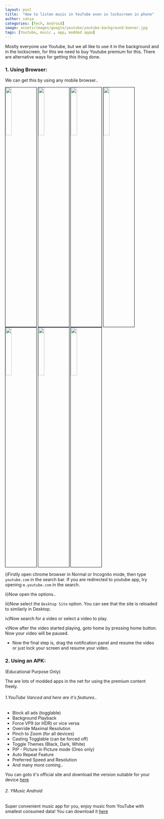 ```yaml
---
layout: post
title:  "How to listen music in YouTube even in lockscreen in phone"
author: satya
categories: [Tech, Android]
image: assets/images/google/youtube/youtube-background-banner.jpg
tags: [Youtube, music , app, modded appa]
---
```

Mostly everyone use Youtube, but we all like to use it in the background and in the lockscreen, for this we need to buy Youtube premium for this. There are alternative ways for getting this thing done.
### 1. Using Browser:
We can get this by using any mobile browser..

<a href="{{site.baseurl}}/assets/images/google/youtube/youtube-background-1.jpg" data-lightbox="image-1" data-title="Open chrome and open youtube.com"><img width="20%" src="{{site.baseurl}}/assets/images/google/youtube/youtube-background-1.jpg" style = "border:1.5px solid black;" ></a>
<a href="{{site.baseurl}}/assets/images/google/youtube/youtube-background-2.jpg" data-lightbox="image-1" data-title="Click options"><img width="20%" src="{{site.baseurl}}/assets/images/google/youtube/youtube-background-2.jpg" style = "border:1.5px solid black;" ></a>
<a href="{{site.baseurl}}/assets/images/google/youtube/youtube-background-3.jpg" data-lightbox="image-1" data-title="Enable Desktop Site"><img width="20%" src="{{site.baseurl}}/assets/images/google/youtube/youtube-background-3.jpg" style = "border:1.5px solid black;" ></a>
<a href="{{site.baseurl}}/assets/images/google/youtube/youtube-background-4.jpg" data-lightbox="image-1" data-title="Open a video to play"><img width="20%" src="{{site.baseurl}}/assets/images/google/youtube/youtube-background-4.jpg" style = "border:1.5px solid black;" ></a>
<a href="{{site.baseurl}}/assets/images/google/youtube/youtube-background-5.jpg" data-lightbox="image-1" data-title="Press home button to get chrome to background"><img width="20%" src="{{site.baseurl}}/assets/images/google/youtube/youtube-background-5.jpg" style = "border:1.5px solid black;" ></a>
<a href="{{site.baseurl}}/assets/images/google/youtube/youtube-background-6.jpg" data-lightbox="image-1" data-title="Can resume using notification panel"><img width="20%" src="{{site.baseurl}}/assets/images/google/youtube/youtube-background-6.jpg" style = "border:1.5px solid black;" ></a>
<a href="{{site.baseurl}}/assets/images/google/youtube/youtube-background-7.jpg" data-lightbox="image-1" data-title="Can use it in lock screen"><img width="20%" src="{{site.baseurl}}/assets/images/google/youtube/youtube-background-7.jpg" style = "border:1.5px solid black;" ></a>

i)Firstly open chrome browser in Normal or Incognito mode, then type `youtube.com` in the search bar. If you are redirected to youtube app, try opening `m.youtube.com` in the search.

ii)Now open the options..

iii)Now select the `Desktop Site` option.
You can see that the site is reloaded to similarly in Desktop.

iv)Now search for a video or select a video to play.
 
v)Now after the video started playing, goto home by pressing home button. Now your video will be paused.

+ Now the final step is, drag the notification panel and resume the video or just lock your screen and resume your video.



### 2. Using an APK:
(Educational Purpose Only)

The are lots of modded apps in the net for using the premium content freely.

###### 1.YouTube Vanced and here are it's features..

- Block all ads (togglable)
- Background Playback
- Force VP9 (or HDR) or vice versa
- Override Maximal Resolution
- Pinch to Zoom (for all devices)
- Casting Togglable (can be forced off)
- Toggle Themes (Black, Dark, White)
- PiP - Picture in Picture mode (Oreo only)
- Auto Repeat Feature
- Preferred Speed and Resolution
- And many more coming..

You can goto it's official site and download the version suitable for your device [here](https://youtubevanced.com/)

###### 2. YMusic Android

Super convenient music app for you, enjoy music from YouTube with smallest consumed data!
You can download it [here](https://ymusic.io/)